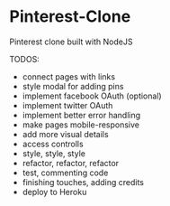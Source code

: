 # Pinterest-Clone
Pinterest clone built with NodeJS

TODOS:

- connect pages with links
- style modal for adding pins
- implement facebook OAuth (optional)
- implement twitter OAuth
- implement better error handling
- make pages mobile-responsive
- add more visual details
- access controlls
- style, style, style
- refactor, refactor, refactor
- test, commenting code
- finishing touches, adding credits
- deploy to Heroku
